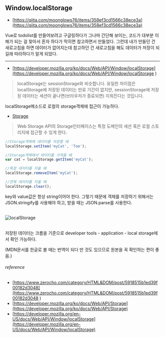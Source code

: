 ## Window​.local​Storage


* [https://qiita.com/moonglows76/items/358ef3cd1566c38ece3a](https://qiita.com/moonglows76/items/358ef3cd1566c38ece3a)

Vue로 todolist를 만들어보려고 구글링하다가 그나마 간단해 보이는, 코드가 대부분 이해가 되는 걸 찾아서 혼자 하다가 막히면 참고하면서 만들었다. 그런데 내가 만들던 건 새로고침을 하면 데이터가 없어지는데 참고하던 건 새로고침을 해도 데이터가 저장이 되길래 따라하다가 알게 되었다.

---

* [https://developer.mozilla.org/ko/docs/Web/API/Window/localStorage](https://developer.mozilla.org/ko/docs/Web/API/Window/localStorage
)

> localStorage는 sessionStorage와 비슷합니다. 유일한 차이점은 localStorage에 저장된 데이터는 만료 기간이 없지만,
> sessionStorage에 저장된 데이터는 세션이 끝나면(브라우저가 종료되면) 지워진다는 것입니다.

localStorage메소드로 로컬의 storage객체에 접근이 가능하다.


* [Storage](https://developer.mozilla.org/ko/docs/Web/API/Storage)

> Web Storage API의 Storage인터페이스는 특정 도메인의 세션 혹은 로컬 스토리지에 접근할 수 있게 한다.



```javascript
//Storage객체에 데이터를 저장할 때
localStorage.setItem('myCat', 'Tom');

//Storage객체에서 데이터를 가져올 때
var cat = localStorage.getItem('myCat');

//특정 데이터를 지울 때
localStorage.removeItem('myCat');

//전체 데이터를 지울 때
localStorage.clear();
```  

key와 value값은 항상 string이어야 한다. 그렇기 때문에 객체를 저장하기 위해서는 JSON.stringify를 사용해야 하고, 받을 때는 JSON.parse를 사용한다.

\
![localStorage](https://i.imgur.com/uL1W6Bz.png)

\
저장된 데이터는 크롬을 기준으로 developer tools - application - local storage에서 확인 가능하다.

(MDN문서를 한글로 볼 때는 번역이 되다 만 것도 있으므로 원본을 꼭 확인하는 편이 좋음.)



###### reference
* [https://www.zerocho.com/category/HTML&DOM/post/5918515b1ed39f00182d3048](https://www.zerocho.com/category/HTML&DOM/post/5918515b1ed39f00182d3048
)
* [https://developer.mozilla.org/ko/docs/Web/API/Storage](https://developer.mozilla.org/ko/docs/Web/API/Storage)
* [https://developer.mozilla.org/en-US/docs/Web/API/Window/localStorage](https://developer.mozilla.org/en-US/docs/Web/API/Window/localStorage)
